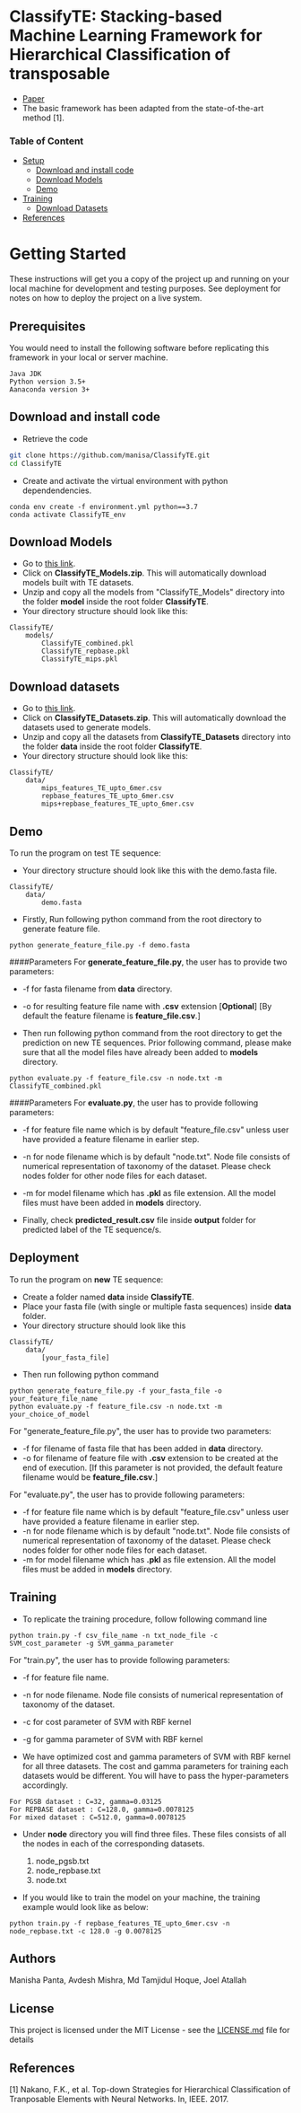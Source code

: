 # ClassifyTE: Stacking-based Machine Learning Framework for Hierarchical Classification of transposable 

- [Paper](https://arxiv.org/abs/1907.01674)
- The basic framework has been adapted from the state-of-the-art method [1].

### Table of Content
- [Setup](#getting-started)
	- [Download and install code](#download-and-install-code)
	- [Download Models](#download-models)
	- [Demo](#demo)
- [Training](#training)
	- [Download Datasets](#download-datasets)
- [References](#references)


# Getting Started

These instructions will get you a copy of the project up and running on your local machine for development and testing purposes. See deployment for notes on how to deploy the project on a live system.

## Prerequisites

You would need to install the following software before replicating this framework in your local or server machine.

```
Java JDK
Python version 3.5+
Aanaconda version 3+
```

## Download and install code
- Retrieve the code
```sh
git clone https://github.com/manisa/ClassifyTE.git
cd ClassifyTE
```

- Create and activate the virtual environment with python dependendencies. 
```
conda env create -f environment.yml python==3.7
conda activate ClassifyTE_env
```


## Download Models
- Go to [this link](https://drive.google.com/file/d/1fwlAJOXQneXu4OMNVQhT17lpfmvvyYuU/view?usp=sharing).
- Click on **ClassifyTE_Models.zip**. This will automatically download models built with TE datasets.
- Unzip and copy all the models from "ClassifyTE_Models" directory into the folder **model** inside the root folder **ClassifyTE**.
- Your directory structure should look like this:

```
ClassifyTE/
	models/
		ClassifyTE_combined.pkl
		ClassifyTE_repbase.pkl
		ClassifyTE_mips.pkl
```

## Download datasets
- Go to [this link](https://drive.google.com/file/d/1vZKPjug1LsH75a7JdKKMi10ECTjUIwAm/view?usp=sharing).
- Click on **ClassifyTE_Datasets.zip**. This will automatically download the datasets used to generate models.
- Unzip and copy all the datasets from **ClassifyTE_Datasets** directory into the folder **data** inside the root folder **ClassifyTE**.
- Your directory structure should look like this:

```
ClassifyTE/
	data/
		mips_features_TE_upto_6mer.csv
		repbase_features_TE_upto_6mer.csv
		mips+repbase_features_TE_upto_6mer.csv
```
## Demo
To run the program on test TE sequence:
- Your directory structure should look like this with the demo.fasta file.

```
ClassifyTE/
	data/
		demo.fasta
```
- Firstly, Run following python command from the root directory to generate feature file.
```
python generate_feature_file.py -f demo.fasta
```

####Parameters
For **generate_feature_file.py**, the user has to provide two parameters:
- -f for fasta filename from  **data** directory.
- -o for resulting feature file name with **.csv** extension [**Optional**]  [By default the feature filename is **feature_file.csv**.]

- Then run following python command from the root directory to get the prediction on new TE sequences. Prior following command, please make sure that all the model files have already been added to **models** directory. 

```
python evaluate.py -f feature_file.csv -n node.txt -m ClassifyTE_combined.pkl
```
####Parameters
For **evaluate.py**, the user has to provide following parameters:
- -f for feature file name which is by default "feature_file.csv" unless user have provided a feature filename in earlier step.
- -n for node filename which is by default "node.txt". Node file consists of numerical representation of taxonomy of the dataset. Please check nodes folder for other node files for each dataset.
- -m for model filename which has **.pkl** as file extension. All the model files must have been added in **models** directory.

- Finally, check **predicted_result.csv** file inside **output** folder for predicted label of the TE sequence/s.

## Deployment
To run the program on **new** TE sequence:
- Create a folder named **data** inside **ClassifyTE**.
- Place your fasta file (with single or multiple fasta sequences) inside **data** folder.
- Your directory structure should look like this

```
ClassifyTE/
	data/
		[your_fasta_file]
```
- Then run following python command
```
python generate_feature_file.py -f your_fasta_file -o your_feature_file_name
python evaluate.py -f feature_file.csv -n node.txt -m your_choice_of_model
```
For "generate_feature_file.py", the user has to provide two parameters:
- -f for filename of fasta file that has been added in **data** directory.
- -o for filename of feature file with **.csv** extension to be created at the end of execution. [If this parameter is not provided, the default feature filename would be **feature_file.csv**.]

For "evaluate.py", the user has to provide following parameters:
- -f for feature file name which is by default "feature_file.csv" unless user have provided a feature filename in earlier step.
- -n for node filename which is by default "node.txt". Node file consists of numerical representation of taxonomy of the dataset. Please check nodes folder for other node files for each dataset.
- -m for model filename which has **.pkl** as file extension. All the model files must be added in **models** directory.

## Training
- To replicate the training procedure, follow following command line
```
python train.py -f csv_file_name -n txt_node_file -c SVM_cost_parameter -g SVM_gamma_parameter
```
For "train.py", the user has to provide following parameters:
- -f for feature file name.
- -n for node filename. Node file consists of numerical representation of taxonomy of the dataset.
- -c for cost parameter of SVM with RBF kernel
- -g for gamma parameter of SVM with RBF kernel

- We have optimized cost and gamma parameters of SVM with RBF kernel for all three datasets. The cost and gamma parameters for training each datasets would be different. You will have to pass the hyper-parameters accordingly. 
```
For PGSB dataset : C=32, gamma=0.03125
For REPBASE dataset : C=128.0, gamma=0.0078125
For mixed dataset : C=512.0, gamma=0.0078125
```
- Under **node** directory you will find three files. These files consists of all the nodes in each of the corresponding datasets. 
	1.	node_pgsb.txt 
	2.	node_repbase.txt
	3.	node.txt

- If you would like to train the model on your machine, the training example would look like as below:
```
python train.py -f repbase_features_TE_upto_6mer.csv -n node_repbase.txt -c 128.0 -g 0.0078125
```

## Authors
Manisha Panta, Avdesh Mishra, Md Tamjidul Hoque, Joel Atallah
## License

This project is licensed under the MIT License - see the [LICENSE.md](LICENSE.md) file for details

## References
[1] Nakano, F.K., et al. Top-down Strategies for Hierarchical Classification of Tranposable Elements with Neural Networks. In, IEEE. 2017.

